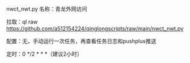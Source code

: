 nwct_nwt.py
名称：青龙外网访问

拉取：ql raw https://github.com/a512154224/qinglongscripts/raw/main/nwct_nwt.py

配置：无，手动运行一次任务，再查看任务日志和pushplus推送

定时：0 */2 * * *（建议2小时）
